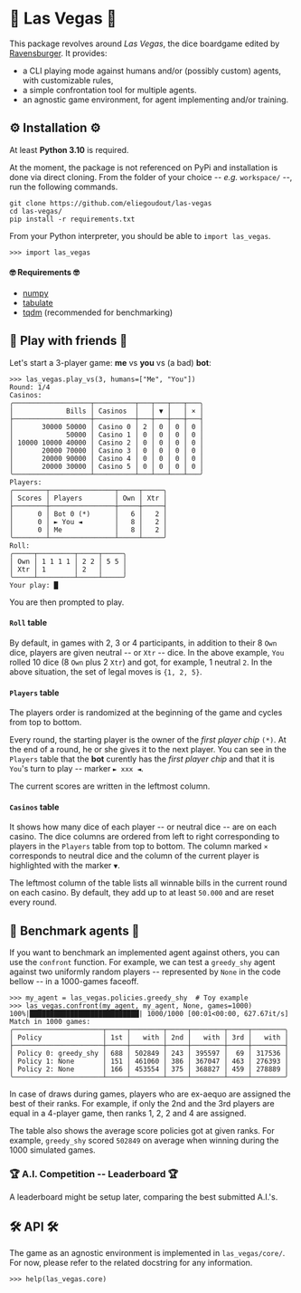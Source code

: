 # 🎲 Las Vegas 🎲

This package revolves around _Las Vegas_, the dice boardgame edited by [Ravensburger](https://www.ravensburger.fr/produits/jeux-de-soci%C3%A9t%C3%A9/jeux-d-ambiance/las-vegas-26745/index.html). It provides:

- a CLI playing mode against humans and/or (possibly custom) agents, with customizable rules,
- a simple confrontation tool for multiple agents.
- an agnostic game environment, for agent implementing and/or training.


## ⚙️ Installation ⚙️

At least **Python 3.10** is required.

At the moment, the package is not referenced on PyPi and installation is done via direct cloning. From the folder of your choice -- _e.g._ `workspace/` --, run the following commands.
```
git clone https://github.com/eliegoudout/las-vegas
cd las-vegas/
pip install -r requirements.txt
```

From your Python interpreter, you should be able to `import las_vegas`.
```pycon
>>> import las_vegas
```

#### 🤓 Requirements 🤓

- [numpy](https://github.com/numpy/numpy)
- [tabulate](https://github.com/astanin/python-tabulate)
- [tqdm](https://github.com/tqdm/tqdm) (recommended for benchmarking)


## 🤜 Play with friends 🤛

Let's start a 3-player game: **me** vs **you** vs (a bad) **bot**:
```pycon
>>> las_vegas.play_vs(3, humans=["Me", "You"])
Round: 1/4
Casinos:
╭───────────────────┬──────────┬───┬───┬───┬───╮
│             Bills │ Casinos  │   │ ▼ │   │ × │
├───────────────────┼──────────┼───┼───┼───┼───┤
│       30000 50000 │ Casino 0 │ 2 │ 0 │ 0 │ 0 │
│             50000 │ Casino 1 │ 0 │ 0 │ 0 │ 0 │
│ 10000 10000 40000 │ Casino 2 │ 0 │ 0 │ 0 │ 0 │
│       20000 70000 │ Casino 3 │ 0 │ 0 │ 0 │ 0 │
│       20000 90000 │ Casino 4 │ 0 │ 0 │ 0 │ 0 │
│       20000 30000 │ Casino 5 │ 0 │ 0 │ 0 │ 0 │
╰───────────────────┴──────────┴───┴───┴───┴───╯
Players:
╭────────┬────────────────┬─────┬─────╮
│ Scores │ Players        │ Own │ Xtr │
├────────┼────────────────┼─────┼─────┤
│      0 │ Bot 0 (*)      │   6 │   2 │
│      0 │ ► You ◄        │   8 │   2 │
│      0 │ Me             │   8 │   2 │
╰────────┴────────────────┴─────┴─────╯
Roll:
╭─────┬─────────┬─────┬─────╮
│ Own │ 1 1 1 1 │ 2 2 │ 5 5 │
│ Xtr │ 1       │ 2   │     │
╰─────┴─────────┴─────┴─────╯
Your play: █
```

You are then prompted to play.

#### `Roll` table

By default, in games with 2, 3 or 4 participants, in addition to their 8 `Own` dice, players are given neutral -- or `Xtr` -- dice. In the above example, `You` rolled 10 dice (8 `Own` plus 2 `Xtr`) and got, for example, 1 neutral `2`. In the above situation, the set of legal moves is `{1, 2, 5}`.

#### `Players` table

The players order is randomized at the beginning of the game and cycles from top to bottom.

Every round, the starting player is the owner of the _first player chip_ `(*)`. At the end of a round, he or she gives it to the next player. You can see in the `Players` table that the **bot** curently has the _first player chip_ and that it is `You`'s turn to play -- marker `► xxx ◄`.

The current scores are written in the leftmost column.

#### `Casinos` table

It shows how many dice of each player -- or neutral dice -- are on each casino. The dice columns are ordered from left to right corresponding to players in the `Players` table from top to bottom. The column marked `×` corresponds to neutral dice and the column of the current player is highlighted with the marker `▼`.

The leftmost column of the table lists all winnable bills in the current round on each casino. By default, they add up to at least `50.000` and are reset every round.


## 🤖 Benchmark agents 🤖

If you want to benchmark an implemented agent against others, you can use the `confront` function. For example, we can test a `greedy_shy` agent against two uniformly random players -- represented by `None` in the code bellow -- in a 1000-games faceoff. 
```pycon
>>> my_agent = las_vegas.policies.greedy_shy  # Toy example
>>> las_vegas.confront(my_agent, my_agent, None, games=1000)
100%|███████████████████████████| 1000/1000 [00:01<00:00, 627.67it/s]
Match in 1000 games:
╭──────────────────────┬─────┬────────┬─────┬────────┬─────┬────────╮
│ Policy               │ 1st │   with │ 2nd │   with │ 3rd │   with │
├──────────────────────┼─────┼────────┼─────┼────────┼─────┼────────┤
│ Policy 0: greedy_shy │ 688 │ 502849 │ 243 │ 395597 │  69 │ 317536 │
│ Policy 1: None       │ 151 │ 461060 │ 386 │ 367047 │ 463 │ 276393 │
│ Policy 2: None       │ 166 │ 453554 │ 375 │ 368827 │ 459 │ 278889 │
╰──────────────────────┴─────┴────────┴─────┴────────┴─────┴────────╯
```

In case of draws during games, players who are ex-aequo are assigned the best of their ranks. For example, if only the 2nd and the 3rd players are equal in a 4-player game, then ranks 1, 2, 2 and 4 are assigned.

The table also shows the average score policies got at given ranks. For example, `greedy_shy` scored `502849` on average when winning during the 1000 simulated games.

### 🏆 A.I. Competition -- Leaderboard 🏆

A leaderboard might be setup later, comparing the best submitted A.I.'s.


## 🛠️ API 🛠️

The game as an agnostic environment is implemented in `las_vegas/core/`. For now, please refer to the related docstring for any information.

```pycon
>>> help(las_vegas.core)
```
